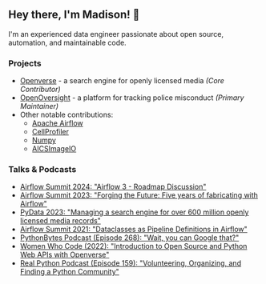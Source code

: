 ## Hey there, I'm Madison! 💖

I'm an experienced data engineer passionate about open source, automation, and maintainable code.

###  Projects
- [Openverse](https://github.com/WordPress/openverse) - a search engine for openly licensed media _(Core Contributor)_
- [OpenOversight](https://github.com/OrcaCollective/OpenOversight) - a platform for tracking police misconduct _(Primary Maintainer)_
- Other notable contributions:
    - [Apache Airflow](https://github.com/apache/airflow/commits?author=AetherUnbound)
    - [CellProfiler](https://github.com/CellProfiler/CellProfiler/commits?author=AetherUnbound)
    - [Numpy](https://github.com/numpy/numpy/commits?author=AetherUnbound)
    - [AICSImageIO](https://github.com/AllenCellModeling/aicsimageio/commits?author=AetherUnbound)

### Talks & Podcasts

- [Airflow Summit 2024: "Airflow 3 - Roadmap Discussion"](https://www.youtube.com/watch?v=GYJL1kOKFz0)
- [Airflow Summit 2023: "Forging the Future: Five years of fabricating with Airflow"](https://www.youtube.com/watch?v=z_BkpAA0RkA)
- [PyData 2023: "Managing a search engine for over 600 million openly licensed media records"](https://www.youtube.com/watch?v=R0YqPAhKMhs)
- [Airflow Summit 2021: "Dataclasses as Pipeline Definitions in Airflow"](https://www.youtube.com/watch?v=ja2siGyklq0)
- [PythonBytes Podcast (Episode 268): "Wait, you can Google that?"](https://www.youtube.com/watch?v=CWzPMqp5UeA)
- [Women Who Code (2022): "Introduction to Open Source and Python Web APIs with Openverse"](https://www.youtube.com/watch?v=JHRSre--ARU)
- [Real Python Podcast (Episode 159): "Volunteering, Organizing, and Finding a Python Community"](https://www.youtube.com/watch?v=qmGpW1w3ENk)

<div style="height: 0px;width: 0px;overflow:hidden;">
<a rel="me" href="https://hachyderm.io/@aether"></a>
</div>
